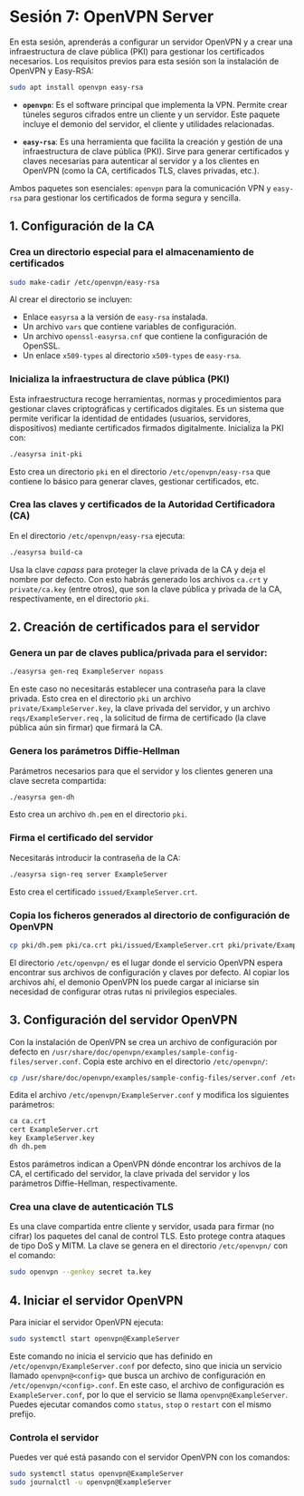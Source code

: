 
# Sesión 7: OpenVPN Server

En esta sesión, aprenderás a configurar un servidor OpenVPN y a crear una infraestructura de clave pública (PKI) para gestionar los certificados necesarios. Los requisitos previos para esta sesión son la instalación de OpenVPN y Easy-RSA:

```bash
sudo apt install openvpn easy-rsa
```

- **`openvpn`**:
  Es el software principal que implementa la VPN. Permite crear túneles seguros cifrados entre un cliente y un servidor. Este paquete incluye el demonio del servidor, el cliente y utilidades relacionadas.

- **`easy-rsa`**:
  Es una herramienta que facilita la creación y gestión de una infraestructura de clave pública (PKI). Sirve para generar certificados y claves necesarias para autenticar al servidor y a los clientes en OpenVPN (como la CA, certificados TLS, claves privadas, etc.).

Ambos paquetes son esenciales: `openvpn` para la comunicación VPN y `easy-rsa` para gestionar los certificados de forma segura y sencilla.


## 1. Configuración de la CA

### Crea un directorio especial para el almacenamiento de certificados

```bash
sudo make-cadir /etc/openvpn/easy-rsa
```
Al crear el directorio se incluyen:

- Enlace `easyrsa` a la versión de `easy-rsa` instalada.
- Un archivo `vars` que contiene variables de configuración.
- Un archivo `openssl-easyrsa.cnf` que contiene la configuración de OpenSSL.
- Un enlace `x509-types` al directorio `x509-types` de `easy-rsa`.

### Inicializa la infraestructura de clave pública (PKI)

Esta infraestructura recoge herramientas, normas y procedimientos para gestionar claves criptográficas y certificados digitales. Es un sistema que permite verificar la identidad de entidades (usuarios, servidores, dispositivos) mediante certificados firmados digitalmente. Inicializa la PKI con:

```bash
./easyrsa init-pki
```

Esto crea un directorio `pki` en el directorio `/etc/openvpn/easy-rsa` que contiene lo básico para generar claves, gestionar certificados, etc.

### Crea las claves y certificados de la Autoridad Certificadora (CA)

En el directorio `/etc/openvpn/easy-rsa` ejecuta:

```bash
./easyrsa build-ca
```

Usa la clave *capass* para proteger la clave privada de la CA y deja el nombre por defecto. Con esto habrás generado los archivos `ca.crt` y `private/ca.key` (entre otros), que son la clave pública y privada de la CA, respectivamente, en el directorio `pki`.


## 2. Creación de certificados para el servidor

### Genera un par de claves publica/privada para el servidor:

```bash
./easyrsa gen-req ExampleServer nopass
```

En este caso no necesitarás establecer una contraseña para la clave privada. Esto crea en el directorio `pki` un archivo `private/ExampleServer.key`, la clave privada del servidor, y un archivo `reqs/ExampleServer.req` , la solicitud de firma de certificado (la clave pública aún sin firmar) que firmará la CA.

### Genera los parámetros Diffie-Hellman

Parámetros necesarios para que el servidor y los clientes generen una clave secreta compartida:

```bash
./easyrsa gen-dh
```

Esto crea un archivo `dh.pem` en el directorio `pki`.

### Firma el certificado del servidor

Necesitarás introducir la contraseña de la CA:

```bash
./easyrsa sign-req server ExampleServer
```

Esto crea el certificado `issued/ExampleServer.crt`.

### Copia los ficheros generados al directorio de configuración de OpenVPN

```bash
cp pki/dh.pem pki/ca.crt pki/issued/ExampleServer.crt pki/private/ExampleServer.key /etc/openvpn/
```

El directorio `/etc/openvpn/` es el lugar donde el servicio OpenVPN espera encontrar sus archivos de configuración y claves por defecto. Al copiar los archivos ahí, el demonio OpenVPN los puede cargar al iniciarse sin necesidad de configurar otras rutas ni privilegios especiales.


## 3. Configuración del servidor OpenVPN

Con la instalación de OpenVPN se crea un archivo de configuración por defecto en `/usr/share/doc/openvpn/examples/sample-config-files/server.conf`. Copia este archivo en el directorio `/etc/openvpn/`:

```bash
cp /usr/share/doc/openvpn/examples/sample-config-files/server.conf /etc/openvpn/ExampleServer.conf
```

Edita el archivo `/etc/openvpn/ExampleServer.conf` y modifica los siguientes parámetros:

```bash
ca ca.crt
cert ExampleServer.crt
key ExampleServer.key
dh dh.pem
```

Estos parámetros indican a OpenVPN dónde encontrar los archivos de la CA, el certificado del servidor, la clave privada del servidor y los parámetros Diffie-Hellman, respectivamente.

### Crea una clave de autenticación TLS

Es una clave compartida entre cliente y servidor, usada para firmar (no cifrar) los paquetes del canal de control TLS. Esto protege contra ataques de tipo DoS y MITM. La clave se genera en el directorio `/etc/openvpn/` con el comando:

```bash
sudo openvpn --genkey secret ta.key
```


## 4. Iniciar el servidor OpenVPN

Para iniciar el servidor OpenVPN ejecuta:

```bash
sudo systemctl start openvpn@ExampleServer
```

Este comando no inicia el servicio que has definido en `/etc/openvpn/ExampleServer.conf` por defecto, sino que inicia un servicio llamado `openvpn@<config>` que busca un archivo de configuración en `/etc/openvpn/<config>.conf`. En este caso, el archivo de configuración es `ExampleServer.conf`, por lo que el servicio se llama `openvpn@ExampleServer`. Puedes ejecutar comandos como `status`, `stop` o `restart` con el mismo prefijo.

### Controla el servidor

Puedes ver qué está pasando con el servidor OpenVPN con los comandos:

```bash
sudo systemctl status openvpn@ExampleServer
sudo journalctl -u openvpn@ExampleServer
```
